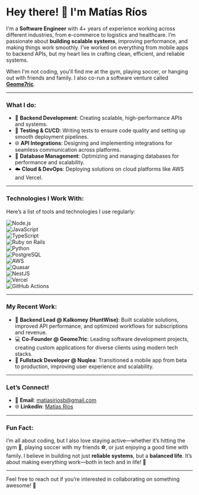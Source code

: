 # Hey there! 👋 I'm Matías Ríos

I'm a **Software Engineer** with 4+ years of experience working across different industries, from e-commerce to logistics and healthcare. I’m passionate about **building scalable systems**, improving performance, and making things work smoothly. I’ve worked on everything from mobile apps to backend APIs, but my heart lies in crafting clean, efficient, and reliable systems.  

When I'm not coding, you'll find me at the gym, playing soccer, or hanging out with friends and family. I also co-run a software venture called **[Geome7ric](https://geome7ric.com)**.

---

### What I do:
- 🚀 **Backend Development**: Creating scalable, high-performance APIs and systems.
- 🔧 **Testing & CI/CD**: Writing tests to ensure code quality and setting up smooth deployment pipelines.
- 🌐 **API Integrations**: Designing and implementing integrations for seamless communication across platforms.
- 💾 **Database Management**: Optimizing and managing databases for performance and scalability.
- ☁️ **Cloud & DevOps**: Deploying solutions on cloud platforms like AWS and Vercel.

---

### Technologies I Work With:
Here’s a list of tools and technologies I use regularly:

![Node.js](https://img.shields.io/badge/Node.js-339933?style=flat-square&logo=node.js&logoColor=white)  
![JavaScript](https://img.shields.io/badge/JavaScript-F7DF1E?style=flat-square&logo=javascript&logoColor=black)  
![TypeScript](https://img.shields.io/badge/TypeScript-3178C6?style=flat-square&logo=typescript&logoColor=white)  
![Ruby on Rails](https://img.shields.io/badge/Ruby_on_Rails-CC0000?style=flat-square&logo=ruby-on-rails&logoColor=white)  
![Python](https://img.shields.io/badge/Python-3776AB?style=flat-square&logo=python&logoColor=white)  
![PostgreSQL](https://img.shields.io/badge/PostgreSQL-336791?style=flat-square&logo=postgresql&logoColor=white)  
![AWS](https://img.shields.io/badge/AWS-232F3E?style=flat-square&logo=amazonaws&logoColor=white)  
![Quasar](https://img.shields.io/badge/Quasar-43B8D9?style=flat-square&logo=quasar&logoColor=white)  
![NestJS](https://img.shields.io/badge/NestJS-E0234E?style=flat-square&logo=nestjs&logoColor=white)  
![Vercel](https://img.shields.io/badge/Vercel-000000?style=flat-square&logo=vercel&logoColor=white)  
![GitHub Actions](https://img.shields.io/badge/GitHub_Actions-2088FF?style=flat-square&logo=github-actions&logoColor=white)

---

### My Recent Work:
- 🦅 **Backend Lead @ Kalkomey (HuntWise)**: Built scalable solutions, improved API performance, and optimized workflows for subscriptions and revenue.
- 💻 **Co-Founder @ Geome7ric**: Leading software development projects, creating custom applications for diverse clients using modern tech stacks.
- 📱 **Fullstack Developer @ Nuqlea**: Transitioned a mobile app from beta to production, improving user experience and scalability.

---

### Let’s Connect!  
- 📧 **Email**: [matiasjriosb@gmail.com](mailto:matiasjriosb@gmail.com)  
- 🌐 **LinkedIn**: [Matías Ríos](https://www.linkedin.com/in/matiasjriosb/)  

---

### Fun Fact:
I’m all about coding, but I also love staying active—whether it’s hitting the gym 💪, playing soccer with my friends ⚽, or just enjoying a good time with family. I believe in building not just **reliable systems**, but a **balanced life**. It’s about making everything work—both in tech and in life! 🌱

---

Feel free to reach out if you’re interested in collaborating on something awesome! 🚀

